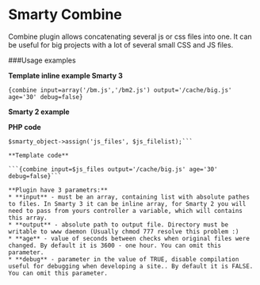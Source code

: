 Smarty Combine
==============

Combine plugin allows concatenating several js or css files into one. 
It can be useful for big projects with a lot of several small CSS and JS files.

###Usage examples

**Template inline example Smarty 3**

```{combine input=array('/bm.js','/bm2.js') output='/cache/big.js' age='30' debug=false}```

**Smarty 2 example**

**PHP code**

```$js_filelist = array('/js/core.js','/js/slideviewer.js');
$smarty_object->assign('js_files', $js_filelist);```

**Template code**

```{combine input=$js_files output='/cache/big.js' age='30' debug=false}```

**Plugin have 3 parametrs:**
* **input** - must be an array, containing list with absolute pathes to files. In Smarty 3 it can be inline array, for Smarty 2 you will need to pass from yours controller a variable, which will contains this array.
* **output** - absolute path to output file. Directory must be writable to www daemon (Usually chmod 777 resolve this problem :)
* **age** - value of seconds between checks when original files were changed. By default it is 3600 - one hour. You can omit this parameter.
* **debug** - parameter in the value of TRUE, disable compilation useful for debugging when developing a site.. By default it is FALSE. You can omit this parameter.